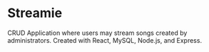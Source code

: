 # Streamie
CRUD Application where users may stream songs created by administrators. Created with React, MySQL, Node.js, and Express.
